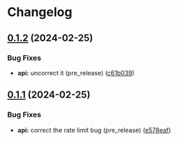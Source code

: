 # Changelog

## [0.1.2](https://github.com/SobieskiCodes/Codefolio/compare/v0.1.1...v0.1.2) (2024-02-25)


### Bug Fixes

* **api:** uncorrect it (pre_release) ([c61b039](https://github.com/SobieskiCodes/Codefolio/commit/c61b03954c2a4db1afcad18ee5fbaa61a104db1b))

## [0.1.1](https://github.com/SobieskiCodes/Codefolio/compare/v0.1.0...v0.1.1) (2024-02-25)


### Bug Fixes

* **api:** correct the rate limit bug (pre_release) ([e578eaf](https://github.com/SobieskiCodes/Codefolio/commit/e578eaf174787866fa5f495bc71d9ff2d3bbe766))
